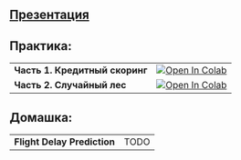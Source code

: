 ## [Презентация](https://docs.google.com/presentation/d/1ljpFEEwfwGZ9KlcPC7Ae5Z2u66zPcKlvAzk4sqkpyMQ/edit?usp=sharing)

## Практика:

| | |
| --- | --- |
| **Часть 1. Кредитный скоринг** | [![Open In Colab](https://colab.research.google.com/assets/colab-badge.svg)](https://colab.research.google.com/drive/1AA99MI0iuZuItw6rsWMRBdzP58N5Aj9X?usp=sharing) |
| **Часть 2. Случайный лес** | [![Open In Colab](https://colab.research.google.com/assets/colab-badge.svg)](https://colab.research.google.com/drive/1pMzxGI6CRwV-dtRoEHXwOJowWadMMA4H?usp=sharing) |

## Домашка:

| | |
| --- | --- |
| **Flight Delay Prediction** | TODO |
